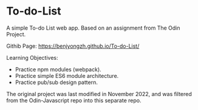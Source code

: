 # To-do-List
A simple To-do List web app. Based on an assignment from The Odin Project.

Githib Page: https://benjyongzh.github.io/To-do-List/

Learning Objectives:

- Practice npm modules (webpack).
- Practice simple ES6 module architecture.
- Practice pub/sub design pattern.

The original project was last modified in November 2022, and was filtered from the Odin-Javascript repo into this separate repo.